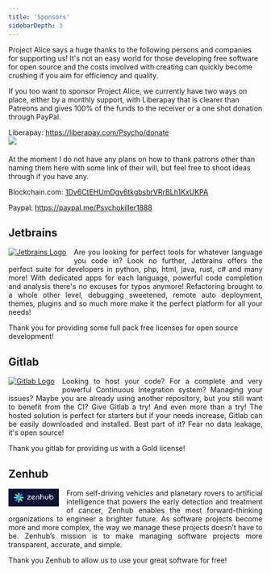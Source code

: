 ```yaml
---
title: 'Sponsors'
sidebarDepth: 3
---
```


Project Alice says a huge thanks to the following persons and companies for supporting us! It's not an easy world for those developing free software for open source and the costs involved with creating can quickly become crushing if you aim for efficiency and quality.

<p>
  If you too want to sponsor Project Alice, we currently have two ways on place, either by a monthly support, with Liberapay that is clearer than Patreons and gives 100% of the funds to the receiver or a one shot donation through PayPal.
</p>

<p>
  Liberapay: <a href="https://liberapay.com/Psycho/donate">https://liberapay.com/Psycho/donate</a><br>
  <img src="http://img.shields.io/liberapay/patrons/Psycho.svg?logo=liberapay"><br><br>
  At the moment I do not have any plans on how to thank patrons other than naming them here with some link of their will, but feel free to shoot ideas through if you have any.
</p>

<p>
  Blockchain.com: <a href="https://www.blockchain.com/">1Dv6CtEHUmDgv6tkgbsbrVRrBLh1KxUKPA</a>
</p>

<p>
  Paypal: <a href="https://paypal.me/Psychokiller1888">https://paypal.me/Psychokiller1888</a>
</p>

## Jetbrains
<p style="text-align: justify">
  <a href="https://www.jetbrains.com" style="float: left; margin-right: 15px; margin-bottom: 5px;">
    <img style="width: 100px;" alt="Jetbrains Logo" src="/images/jetbrains-variant-3.svg">
  </a>
  Are you looking for perfect tools for whatever language you code in? Look no further, Jetbrains offers the perfect suite for developers in python, php, html, java, rust, c# and many more! With dedicated apps for each language, powerful code completion and analysis there's no excuses for typos anymore! Refactoring brought to a whole other level, debugging sweetened, remote auto deployment, themes, plugins and so much more make it the perfect platform for all your needs!

  Thank you for providing some full pack free licenses for open source development!
</p>

## Gitlab
<p style="text-align: justify">
  <a href="https://www.gitlab.com" style="float: left; margin-right: 15px; margin-bottom: 5px;">
    <img style="width: 100px;" alt="Gitlab Logo" src="/images/gitlab.svg">
  </a>
  Looking to host your code? For a complete and very powerful Continuous Integration system? Managing your issues? Maybe you are already using another repository, but you still want to benefit from the CI? Give Gitlab a try! And even more than a try! The hosted solution is perfect for starters but if your needs increase, Gitlab can be easily downloaded and installed. Best part of it? Fear no data leakage, it's open source!

  Thank you gitlab for providing us with a Gold license!
</p>

## Zenhub
<p style="text-align: justify">
  <a href="https://www.gitlab.com" style="float: left; margin-right: 15px; margin-bottom: 5px;">
    <img style="width: 100px;" alt="Gitlab Logo" src="/images/zhdark.svg">
  </a>
From self-driving vehicles and planetary rovers to artificial intelligence that powers the early detection and treatment of cancer, Zenhub enables the most forward-thinking organizations to engineer a brighter future. As software projects become more and more complex, the way we manage these projects doesn’t have to be. Zenhub’s mission is to make managing software projects more transparent, accurate, and simple.

Thank you Zenhub to allow us to use your great software for free!
</p>
